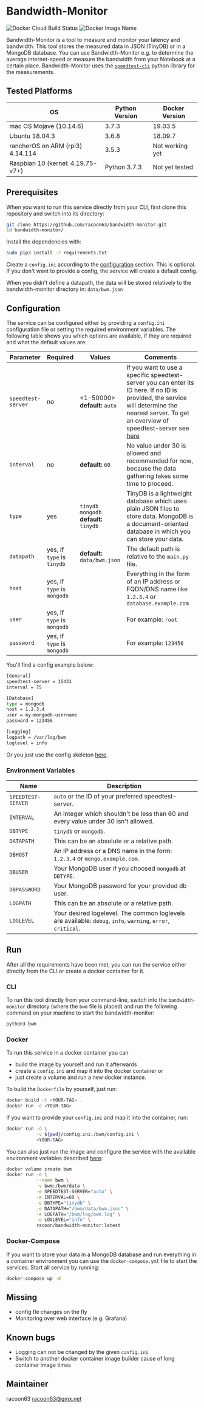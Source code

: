 # Bandwidth-Monitor 

![Docker Cloud Build Status](https://img.shields.io/docker/cloud/build/racoon/bandwidth-monitor)
![Docker Image Name](https://img.shields.io/badge/docker%20image-racoon%2Fbandwidth--monitor-blue)

Bandwidth-Monitor is a tool to measure and monitor your latency and bandwidth. This tool stores the measured data in JSON (TinyDB) or in a MongoDB database. You can use Bandwidth-Monitor e.g. to determine the average internet-speed or measure the bandwidth from your Notebook at a certain place. Bandwidth-Monitor uses the [`speedtest-cli`](https://pypi.org/project/speedtest-cli/) python library for the measurements.

## Tested Platforms

|OS|Python Version|Docker Version|
|---|---|---|
|mac OS Mojave (10.14.6)|3.7.3|19.03.5|
|Ubuntu 18.04.3|3.6.8|18.09.7|
|rancherOS on ARM (rpi3) 4.14.114|3.5.3|Not working yet|
|Raspbian 10 (kernel: 4.19.75-v7+)|Python 3.7.3|Not yet tested|

## Prerequisites

When you want to run this service directly from your CLI, first clone this repository and switch into its directory:

```bash
git clone https://github.com/racoon63/bandwidth-monitor.git
cd bandwidth-monitor/
```

Install the dependencies with:

```bash
sudo pip3 install -r requirements.txt
```

Create a `config.ini` according to the [configuration](#configuration) section. This is optional. If you don't want to provide a config, the service will create a default config.

When you didn't define a datapath, the data will be stored relatively to the bandwidth-monitor directory in: `data/bwm.json`

## Configuration

The service can be configured either by providing a `config.ini` configuration file or setting the required environment variables. The following table shows you which options are available, if they are required and what the default values are:

|Parameter|Required|Values|Comments|
|---|---|---|---|
|`speedtest-server`|no                          |<1-50000><br>**default:** `auto`               |If you want to use a specific speedtest-server you can enter its ID here. If no ID is provided, the service will determine the nearest server. To get an overview of speedtest-server see [here](https://c.speedtest.net/speedtest-servers-static.php)|
|`interval`        |no                          |**default:** `60`                              |No value under 30 is allowed and recommended for now, because the data gathering takes some time to proceed.|
|`type`            |yes                         |`tinydb`<br>`mongodb`<br>**default:** `tinydb` |TinyDB is a lightweight database which uses plain JSON files to store data. MongoDB is a document-oriented database in which you can store your data.|
|`datapath`        |yes, if `type` is `tinydb`  |**default:** `data/bwm.json`               |The default path is relative to the `main.py` file.|
|`host`            |yes, if `type` is `mongodb` |                                               |Everything in the form of an IP address or FQDN/DNS name like `1.2.3.4` or `database.example.com`|
|`user`            |yes, if `type` is `mongodb` |                                               |For example: `root`|
|`password`        |yes, if `type` is `mongodb` |                                               |For example: `123456`|

You'll find a config example below:

```bash
[General]
speedtest-server = 15431
interval = 75

[Database]
type = mongodb
host = 1.2.3.4
user = my-mongodb-username
password = 123456

[Logging]
logpath = /var/log/bwm
loglevel = info
```

Or you just use the config skeleton [here](https://github.com/racoon63/bandwidth-monitor/blob/master/config.ini).

### Environment Variables

|Name|Description|
|---|---|
|`SPEEDTEST-SERVER`   |`auto` or the ID of your preferred speedtest-server.|
|`INTERVAL`           |An integer which shouldn't be less than 60 and every value under 30 isn't allowed.|
|`DBTYPE`             |`tinydb` or `mongodb`.|
|`DATAPATH`           |This can be an absolute or a relative path.|
|`DBHOST`             |An IP address or a DNS name in the form: `1.2.3.4` or `mongo.example.com`.|
|`DBUSER`             |Your MongoDB user if you choosed `mongodb` at `DBTYPE`.|
|`DBPASSWORD`         |Your MongoDB password for your provided db user.|
|`LOGPATH`            |This can be an absolute or a relative path.|
|`LOGLEVEL`           |Your desired logelevel. The common loglevels are available: `debug`, `info`, `warning`, `error`, `critical`.|

## Run

After all the requirements have been met, you can run the service either directly from the CLI or create a docker container for it.

### CLI

To run this tool directly from your command-line, switch into the `bandwidth-monitor` directory (where the `bwm` file is placed) and run the following command on your machine to start the bandwidth-monitor:

```bash
python3 bwm
```

### Docker

To run this service in a docker container you can

* build the image by yourself and run it afterwards
* create a `config.ini` and map it into the docker container or
* just create a volume and run a new docker instance.

To build the `Dockerfile` by yourself, just run:

```bash
docker build -t <YOUR-TAG> .
docker run -d <YOUR-TAG>
```

If you want to provide your `config.ini` and map it into the container, run:

```bash
docker run -d \
           -v ${pwd}/config.ini:/bwm/config.ini \
           <YOUR-TAG>
```

You can also just run the image and configure the service with the available environment variables described [here](#environment-variables):

```bash
docker volume create bwm
docker run -d \
           --name bwm \
           -v bwm:/bwm/data \
           -e SPEEDTEST-SERVER="auto" \
           -e INTERVAL=60 \
           -e DBTYPE="tinydb" \
           -e DATAPATH="/bwm/data/bwm.json" \
           -e LOGPATH="/bwm/log/bwm.log" \
           -e LOGLEVEL="info" \
           racoon/bandwidth-monitor:latest
```

### Docker-Compose

If you want to store your data in a MongoDB database and run everything in a container environment you can use the `docker-compose.yml` file to start the services. Start all service by running:

```bash
docker-compose up -d
```

## Missing

* config fle changes on the fly
* Monitoring over web interface (e.g. Grafana)

## Known bugs

* Logging can not be changed by the given `config.ini`
* Switch to another docker container image builder cause of long container image times

## Maintainer

racoon63 <racoon63@gmx.net>
